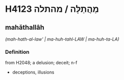 # H4123 מַהֲתַלָּה / מהתלה

## mahăthallâh

_(mah-hath-al-law' | ma-huh-tahl-LAW | ma-huh-ta-LA)_

### Definition

from H2048; a delusion; deceit; n-f

- deceptions, illusions
